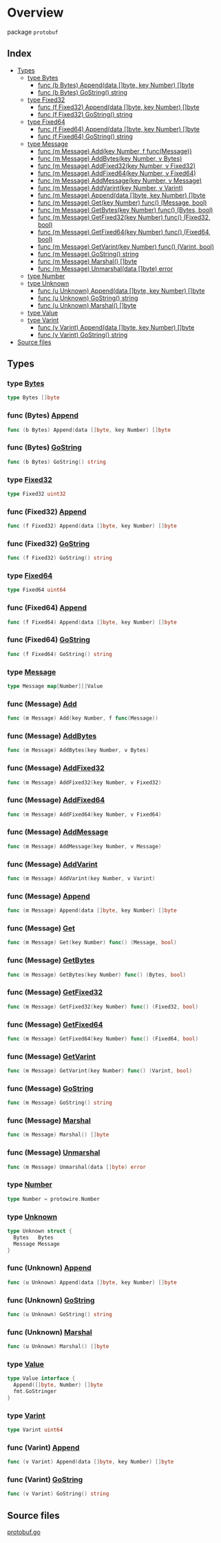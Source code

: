 # Overview

package `protobuf`

## Index

- [Types](#types)
  - [type Bytes](#type-bytes)
    - [func (b Bytes) Append(data []byte, key Number) []byte](#func-bytes-append)
    - [func (b Bytes) GoString() string](#func-bytes-gostring)
  - [type Fixed32](#type-fixed32)
    - [func (f Fixed32) Append(data []byte, key Number) []byte](#func-fixed32-append)
    - [func (f Fixed32) GoString() string](#func-fixed32-gostring)
  - [type Fixed64](#type-fixed64)
    - [func (f Fixed64) Append(data []byte, key Number) []byte](#func-fixed64-append)
    - [func (f Fixed64) GoString() string](#func-fixed64-gostring)
  - [type Message](#type-message)
    - [func (m Message) Add(key Number, f func(Message))](#func-message-add)
    - [func (m Message) AddBytes(key Number, v Bytes)](#func-message-addbytes)
    - [func (m Message) AddFixed32(key Number, v Fixed32)](#func-message-addfixed32)
    - [func (m Message) AddFixed64(key Number, v Fixed64)](#func-message-addfixed64)
    - [func (m Message) AddMessage(key Number, v Message)](#func-message-addmessage)
    - [func (m Message) AddVarint(key Number, v Varint)](#func-message-addvarint)
    - [func (m Message) Append(data []byte, key Number) []byte](#func-message-append)
    - [func (m Message) Get(key Number) func() (Message, bool)](#func-message-get)
    - [func (m Message) GetBytes(key Number) func() (Bytes, bool)](#func-message-getbytes)
    - [func (m Message) GetFixed32(key Number) func() (Fixed32, bool)](#func-message-getfixed32)
    - [func (m Message) GetFixed64(key Number) func() (Fixed64, bool)](#func-message-getfixed64)
    - [func (m Message) GetVarint(key Number) func() (Varint, bool)](#func-message-getvarint)
    - [func (m Message) GoString() string](#func-message-gostring)
    - [func (m Message) Marshal() []byte](#func-message-marshal)
    - [func (m Message) Unmarshal(data []byte) error](#func-message-unmarshal)
  - [type Number](#type-number)
  - [type Unknown](#type-unknown)
    - [func (u Unknown) Append(data []byte, key Number) []byte](#func-unknown-append)
    - [func (u Unknown) GoString() string](#func-unknown-gostring)
    - [func (u Unknown) Marshal() []byte](#func-unknown-marshal)
  - [type Value](#type-value)
  - [type Varint](#type-varint)
    - [func (v Varint) Append(data []byte, key Number) []byte](#func-varint-append)
    - [func (v Varint) GoString() string](#func-varint-gostring)
- [Source files](#source-files)

## Types

### type [Bytes](./protobuf.go#L71)

```go
type Bytes []byte
```

### func (Bytes) [Append](./protobuf.go#L73)

```go
func (b Bytes) Append(data []byte, key Number) []byte
```

### func (Bytes) [GoString](./protobuf.go#L78)

```go
func (b Bytes) GoString() string
```

### type [Fixed32](./protobuf.go#L88)

```go
type Fixed32 uint32
```

### func (Fixed32) [Append](./protobuf.go#L94)

```go
func (f Fixed32) Append(data []byte, key Number) []byte
```

### func (Fixed32) [GoString](./protobuf.go#L90)

```go
func (f Fixed32) GoString() string
```

### type [Fixed64](./protobuf.go#L99)

```go
type Fixed64 uint64
```

### func (Fixed64) [Append](./protobuf.go#L105)

```go
func (f Fixed64) Append(data []byte, key Number) []byte
```

### func (Fixed64) [GoString](./protobuf.go#L101)

```go
func (f Fixed64) GoString() string
```

### type [Message](./protobuf.go#L154)

```go
type Message map[Number][]Value
```

### func (Message) [Add](./protobuf.go#L185)

```go
func (m Message) Add(key Number, f func(Message))
```

### func (Message) [AddBytes](./protobuf.go#L207)

```go
func (m Message) AddBytes(key Number, v Bytes)
```

### func (Message) [AddFixed32](./protobuf.go#L164)

```go
func (m Message) AddFixed32(key Number, v Fixed32)
```

### func (Message) [AddFixed64](./protobuf.go#L160)

```go
func (m Message) AddFixed64(key Number, v Fixed64)
```

### func (Message) [AddMessage](./protobuf.go#L191)

```go
func (m Message) AddMessage(key Number, v Message)
```

### func (Message) [AddVarint](./protobuf.go#L156)

```go
func (m Message) AddVarint(key Number, v Varint)
```

### func (Message) [Append](./protobuf.go#L110)

```go
func (m Message) Append(data []byte, key Number) []byte
```

### func (Message) [Get](./protobuf.go#L168)

```go
func (m Message) Get(key Number) func() (Message, bool)
```

### func (Message) [GetBytes](./protobuf.go#L211)

```go
func (m Message) GetBytes(key Number) func() (Bytes, bool)
```

### func (Message) [GetFixed32](./protobuf.go#L203)

```go
func (m Message) GetFixed32(key Number) func() (Fixed32, bool)
```

### func (Message) [GetFixed64](./protobuf.go#L199)

```go
func (m Message) GetFixed64(key Number) func() (Fixed64, bool)
```

### func (Message) [GetVarint](./protobuf.go#L195)

```go
func (m Message) GetVarint(key Number) func() (Varint, bool)
```

### func (Message) [GoString](./protobuf.go#L124)

```go
func (m Message) GoString() string
```

### func (Message) [Marshal](./protobuf.go#L144)

```go
func (m Message) Marshal() []byte
```

### func (Message) [Unmarshal](./protobuf.go#L9)

```go
func (m Message) Unmarshal(data []byte) error
```

### type [Number](./protobuf.go#L228)

```go
type Number = protowire.Number
```

### type [Unknown](./protobuf.go#L238)

```go
type Unknown struct {
  Bytes   Bytes
  Message Message
}
```

### func (Unknown) [Append](./protobuf.go#L283)

```go
func (u Unknown) Append(data []byte, key Number) []byte
```

### func (Unknown) [GoString](./protobuf.go#L230)

```go
func (u Unknown) GoString() string
```

### func (Unknown) [Marshal](./protobuf.go#L270)

```go
func (u Unknown) Marshal() []byte
```

### type [Value](./protobuf.go#L243)

```go
type Value interface {
  Append([]byte, Number) []byte
  fmt.GoStringer
}
```

### type [Varint](./protobuf.go#L259)

```go
type Varint uint64
```

### func (Varint) [Append](./protobuf.go#L261)

```go
func (v Varint) Append(data []byte, key Number) []byte
```

### func (Varint) [GoString](./protobuf.go#L266)

```go
func (v Varint) GoString() string
```

## Source files

[protobuf.go](./protobuf.go)
